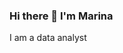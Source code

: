 ### Hi there 👋 I'm Marina
I am a data analyst
<!--
**marinalyalyuhina/marinalyalyuhina** is a ✨ _special_ ✨ repository because its `README.md` (this file) appears on your GitHub profile.

Here are some ideas to get you started:

- 🔭 I have extensive experience in analytics
- 🌱 I have completed Yandex Practicum courses in Data Science
- 👯 I am looking for a job in the field of data analysis

-->



